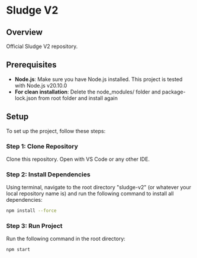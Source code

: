 # Sludge V2

## Overview

Official Sludge V2 repository.

## Prerequisites

- **Node.js**: Make sure you have Node.js installed. This project is tested with Node.js v20.10.0
- **For clean installation**: Delete the node_modules/ folder and package-lock.json from root folder and install again

## Setup

To set up the project, follow these steps:

### Step 1: Clone Repository

Clone this repository. Open with VS Code or any other IDE.

### Step 2: Install Dependencies

Using terminal, navigate to the root directory "sludge-v2" (or whatever your local repository name is) and run the following command to install all dependencies:

```bash
npm install --force
```

### Step 3: Run Project

Run the following command in the root directory:

```bash
npm start
```

